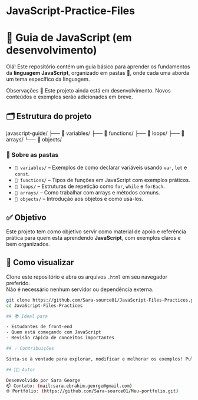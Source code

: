 # JavaScript-Practice-Files
# 📘 Guia de JavaScript (em desenvolvimento)
Olá! Este repositório contém um guia básico para aprender os fundamentos da **linguagem JavaScript**, organizado em pastas 📂, onde cada uma aborda um tema específico da linguagem.

Observações
🚧 Este projeto ainda está em desenvolvimento. Novos conteúdos e exemplos serão adicionados em breve.

## 🗂️ Estrutura do projeto

javascript-guide/
├── 📁 variables/
├── 📁 functions/
├── 📁 loops/
├── 📁 arrays/
└── 📁 objects/


### 📂 Sobre as pastas

- `📁 variables/` – Exemplos de como declarar variáveis usando `var`, `let` e `const`.
- `📁 functions/` – Tipos de funções em JavaScript com exemplos práticos.
- `📁 loops/` – Estruturas de repetição como `for`, `while` e `forEach`.
- `📁 arrays/` – Como trabalhar com arrays e métodos comuns.
- `📁 objects/` – Introdução aos objetos e como usá-los.

## ✅ Objetivo

Este projeto tem como objetivo servir como material de apoio e referência prática para quem está aprendendo **JavaScript**, com exemplos claros e bem organizados.

## 🚀 Como visualizar

Clone este repositório e abra os arquivos `.html` em seu navegador preferido.  
Não é necessário nenhum servidor ou dependência externa.

```bash
git clone https://github.com/Sara-source01/JavaScript-Files-Practices.git
cd JavaScript-Files-Practices

## 📚 Ideal para

- Estudantes de front-end  
- Quem está começando com JavaScript  
- Revisão rápida de conceitos importantes

## 💡 Contribuições

Sinta-se à vontade para explorar, modificar e melhorar os exemplos! Pull Requests são bem-vindos. 🙌

## 🧑‍💻 Autor

Desenvolvido por Sara George
📫 Contato: (mail:sara.ebrahim.george@gmail.com)  
🌐 Portfólio: (https://github.com/Sara-source01/Meu-portfolio.git)

